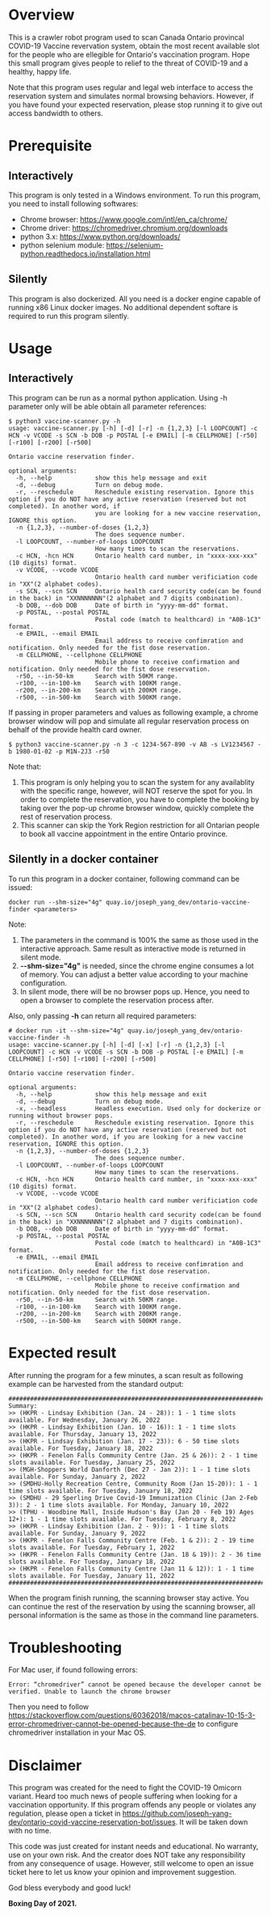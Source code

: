 # Overview 
This is a crawler robot program used to scan Canada Ontario provincal COVID-19 Vaccine revervation system, obtain the most recent available slot for the people who are ellegible for Ontario's vaccination program. Hope this small program gives people to relief to the threat of COVID-19 and a healthy, happy life. 

Note that this program uses regular and legal web interface to access the reservation system and simulates normal browsing behaviors. However, if you have found your expected reservation, please stop running it to give out access bandwidth to others. 

# Prerequisite
## Interactively
This program is only tested in a Windows environment. To run this program, you need to install following softwares:
- Chrome browser: https://www.google.com/intl/en_ca/chrome/
- Chrome driver: https://chromedriver.chromium.org/downloads
- python 3.x: https://www.python.org/downloads/
- python selenium module: https://selenium-python.readthedocs.io/installation.html

## Silently
This program is also dockerized. All you need is a docker engine capable of running x86 Linux docker images. No additional dependent softare is required to run this program silently.

# Usage
## Interactively
This program can be run as a normal python application. Using -h parameter only will be able obtain all parameter references:
```
$ python3 vaccine-scanner.py -h
usage: vaccine-scanner.py [-h] [-d] [-r] -n {1,2,3} [-l LOOPCOUNT] -c HCN -v VCODE -s SCN -b DOB -p POSTAL [-e EMAIL] [-m CELLPHONE] [-r50] [-r100] [-r200] [-r500]

Ontario vaccine reservation finder.

optional arguments:
  -h, --help            show this help message and exit
  -d, --debug           Turn on debug mode.
  -r, --reschedule      Reschedule existing reservation. Ignore this option if you do NOT have any active reservation (reserved but not completed). In another word, if
                        you are looking for a new vaccine reservation, IGNORE this option.
  -n {1,2,3}, --number-of-doses {1,2,3}
                        The does sequence number.
  -l LOOPCOUNT, --number-of-loops LOOPCOUNT
                        How many times to scan the reservations.
  -c HCN, -hcn HCN      Ontario health card number, in "xxxx-xxx-xxx"(10 digits) format.
  -v VCODE, --vcode VCODE
                        Ontario health card number verificiation code in "XX"(2 alphabet codes).
  -s SCN, --scn SCN     Ontario health card security code(can be found in the back) in "XXNNNNNNN"(2 alphabet and 7 digits combination).
  -b DOB, --dob DOB     Date of birth in "yyyy-mm-dd" format.
  -p POSTAL, --postal POSTAL
                        Postal code (match to healthcard) in "A0B-1C3" format.
  -e EMAIL, --email EMAIL
                        Email address to receive confimration and notification. Only needed for the fist dose reservation.
  -m CELLPHONE, --cellphone CELLPHONE
                        Mobile phone to receive confirmation and notification. Only needed for the fist dose reservation.
  -r50, --in-50-km      Search with 50KM range.
  -r100, --in-100-km    Search with 100KM range.
  -r200, --in-200-km    Search with 200KM range.
  -r500, --in-500-km    Search with 500KM range.
  ```


If passing in proper parameters and values as following example, a chrome browser window will pop and simulate all regular reservation process on behalf of the provide health card owner.

```
$ python3 vaccine-scanner.py -n 3 -c 1234-567-890 -v AB -s LV1234567 -b 1980-01-02 -p M1N-2J3 -r50
```


Note that:
1. This program is only helping you to scan the system for any availablity with the specific range, however, will NOT reserve the spot for you. In order to complete the reservation, you have to complete the booking by taking over the pop-up chrome browser window, quickly complete the rest of reservation process. 
2. This scanner can skip the York Region restriction for all Ontarian people to book all vaccine appointment in the entire Ontario province. 

## Silently in a docker container
To run this program in a docker container, following command can be issued:
```
docker run --shm-size="4g" quay.io/joseph_yang_dev/ontario-vaccine-finder <parameters>
```

Note:
1. The parameters in the command is 100% the same as those used in the interactive approach. Same result as interactive mode is returned in silent mode.
2. **--shm-size="4g"** is needed, since the chrome engine consumes a lot of memory. You can adjust a better value according to your machine configuration.
3. In silent mode, there will be no browser pops up. Hence, you need to open a browser to complete the reservation process after.

Also, only passing **-h** can return all required parameters:
```
# docker run -it --shm-size="4g" quay.io/joseph_yang_dev/ontario-vaccine-finder -h
usage: vaccine-scanner.py [-h] [-d] [-x] [-r] -n {1,2,3} [-l LOOPCOUNT] -c HCN -v VCODE -s SCN -b DOB -p POSTAL [-e EMAIL] [-m CELLPHONE] [-r50] [-r100] [-r200] [-r500]

Ontario vaccine reservation finder.

optional arguments:
  -h, --help            show this help message and exit
  -d, --debug           Turn on debug mode.
  -x, --headless        Headless execution. Used only for dockerize or running without browser pops.
  -r, --reschedule      Reschedule existing reservation. Ignore this option if you do NOT have any active reservation (reserved but not completed). In another word, if you are looking for a new vaccine reservation, IGNORE this option.
  -n {1,2,3}, --number-of-doses {1,2,3}
                        The does sequence number.
  -l LOOPCOUNT, --number-of-loops LOOPCOUNT
                        How many times to scan the reservations.
  -c HCN, -hcn HCN      Ontario health card number, in "xxxx-xxx-xxx"(10 digits) format.
  -v VCODE, --vcode VCODE
                        Ontario health card number verificiation code in "XX"(2 alphabet codes).
  -s SCN, --scn SCN     Ontario health card security code(can be found in the back) in "XXNNNNNNN"(2 alphabet and 7 digits combination).
  -b DOB, --dob DOB     Date of birth in "yyyy-mm-dd" format.
  -p POSTAL, --postal POSTAL
                        Postal code (match to healthcard) in "A0B-1C3" format.
  -e EMAIL, --email EMAIL
                        Email address to receive confimration and notification. Only needed for the fist dose reservation.
  -m CELLPHONE, --cellphone CELLPHONE
                        Mobile phone to receive confirmation and notification. Only needed for the fist dose reservation.
  -r50, --in-50-km      Search with 50KM range.
  -r100, --in-100-km    Search with 100KM range.
  -r200, --in-200-km    Search with 200KM range.
  -r500, --in-500-km    Search with 500KM range.
```
# Expected result
After running the program for a few minutes, a scan result as following example can be harvested from the standard output:
```
###################################################################################################
Summary:
>> (HKPR - Lindsay Exhibition (Jan. 24 - 28)): 1 - 1 time slots available. For Wednesday, January 26, 2022
>> (HKPR - Lindsay Exhibition (Jan. 10 - 16)): 1 - 1 time slots available. For Thursday, January 13, 2022
>> (HKPR - Lindsay Exhibition (Jan. 17 - 23)): 6 - 50 time slots available. For Tuesday, January 18, 2022
>> (HKPR - Fenelon Falls Community Centre (Jan. 25 & 26)): 2 - 1 time slots available. For Tuesday, January 25, 2022
>> (MGH-Shoppers World Danforth (Dec 27 - Jan 2)): 1 - 1 time slots available. For Sunday, January 2, 2022
>> (SMDHU-Holly Recreation Centre, Community Room (Jan 15-20)): 1 - 1 time slots available. For Tuesday, January 18, 2022
>> (SMDHU - 29 Sperling Drive Covid-19 Immunization Clinic (Jan 2-Feb 3)): 2 - 1 time slots available. For Monday, January 10, 2022
>> (TPHU - Woodbine Mall, Inside Hudson's Bay (Jan 20 - Feb 19) Ages 12+): 1 - 1 time slots available. For Tuesday, February 8, 2022
>> (HKPR - Lindsay Exhibition (Jan. 2 - 9)): 1 - 1 time slots available. For Sunday, January 9, 2022
>> (HKPR - Fenelon Falls Community Centre (Feb. 1 & 2)): 2 - 19 time slots available. For Tuesday, February 1, 2022
>> (HKPR - Fenelon Falls Community Centre (Jan. 18 & 19)): 2 - 36 time slots available. For Tuesday, January 18, 2022
>> (HKPR - Fenelon Falls Community Centre (Jan 11 & 12)): 1 - 1 time slots available. For Tuesday, January 11, 2022
###################################################################################################
```

When the program finish running, the scanning browser stay active. You can continue the rest of the reservation by using the scanning browser, all personal information is the same as those in the command line parameters.

# Troubleshooting

For Mac user, if found following errors:
```
Error: “chromedriver” cannot be opened because the developer cannot be verified. Unable to launch the chrome browser
```
Then you need to follow https://stackoverflow.com/questions/60362018/macos-catalinav-10-15-3-error-chromedriver-cannot-be-opened-because-the-de to configure chromedriver installation in your Mac OS.

# Disclaimer
This program was created for the need to fight the COVID-19 Omicorn variant. Heard too much news of people suffering when looking for a vaccination opportunity. If this program offends any people or violates any regulation, please open a ticket in https://github.com/joseph-yang-dev/ontario-covid-vaccine-reservation-bot/issues. It will be taken down with no time. 

This code was just created for instant needs and educational. No warranty, use on your own risk. And the creator does NOT take any responsibility from any consequence of usage. However, still welcome to open an issue ticket here to let us know your opinion and improvement suggestion.

God bless everybody and good luck!

**Boxing Day of 2021.**